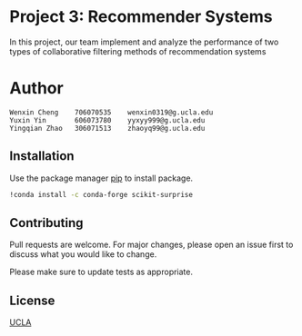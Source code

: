 # Project 3: Recommender Systems

In this project, our team implement and analyze the performance of two types of collaborative filtering methods of recommendation systems

# Author
    Wenxin Cheng	706070535    wenxin0319@g.ucla.edu
    Yuxin Yin		606073780    yyxyy999@g.ucla.edu
    Yingqian Zhao	306071513    zhaoyq99@g.ucla.edu

## Installation

Use the package manager [pip](https://pip.pypa.io/en/stable/) to install package.

```bash
!conda install -c conda-forge scikit-surprise
```

## Contributing

Pull requests are welcome. For major changes, please open an issue first
to discuss what you would like to change.

Please make sure to update tests as appropriate.

## License

[UCLA](https://choosealicense.com/licenses/ucla/)